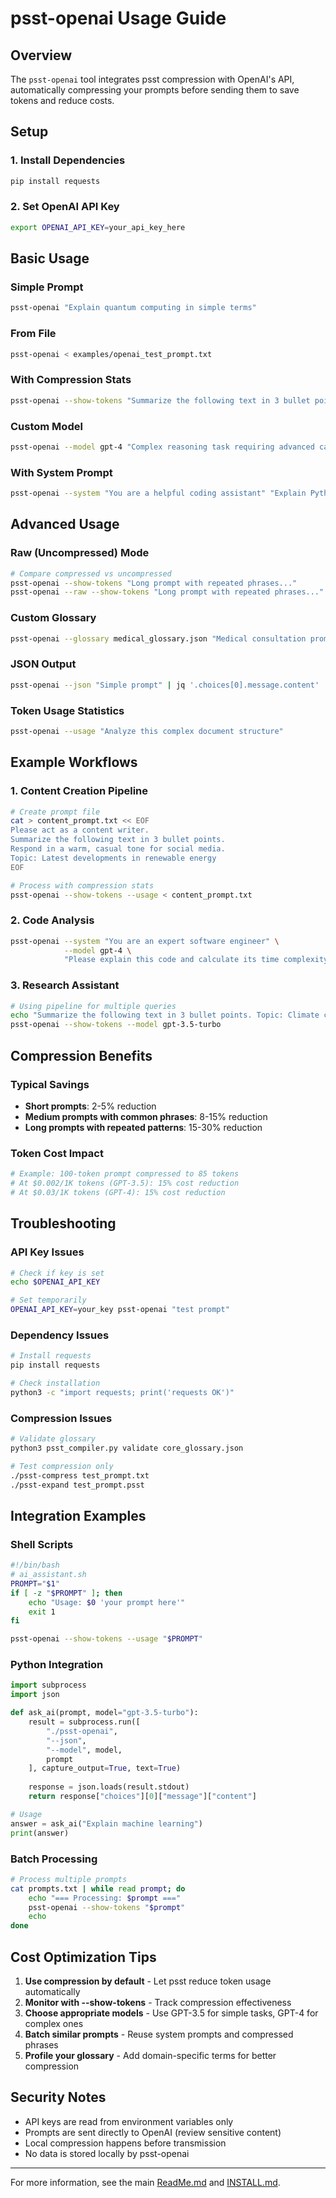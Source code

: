 # psst-openai Usage Guide

## Overview

The `psst-openai` tool integrates psst compression with OpenAI's API, automatically compressing your prompts before sending them to save tokens and reduce costs.

## Setup

### 1. Install Dependencies
```bash
pip install requests
```

### 2. Set OpenAI API Key
```bash
export OPENAI_API_KEY=your_api_key_here
```

## Basic Usage

### Simple Prompt
```bash
psst-openai "Explain quantum computing in simple terms"
```

### From File
```bash
psst-openai < examples/openai_test_prompt.txt
```

### With Compression Stats
```bash
psst-openai --show-tokens "Summarize the following text in 3 bullet points. Explain the benefits of renewable energy."
```

### Custom Model
```bash
psst-openai --model gpt-4 "Complex reasoning task requiring advanced capabilities"
```

### With System Prompt
```bash
psst-openai --system "You are a helpful coding assistant" "Explain Python decorators"
```

## Advanced Usage

### Raw (Uncompressed) Mode
```bash
# Compare compressed vs uncompressed
psst-openai --show-tokens "Long prompt with repeated phrases..."
psst-openai --raw --show-tokens "Long prompt with repeated phrases..."
```

### Custom Glossary
```bash
psst-openai --glossary medical_glossary.json "Medical consultation prompt"
```

### JSON Output
```bash
psst-openai --json "Simple prompt" | jq '.choices[0].message.content'
```

### Token Usage Statistics
```bash
psst-openai --usage "Analyze this complex document structure"
```

## Example Workflows

### 1. Content Creation Pipeline
```bash
# Create prompt file
cat > content_prompt.txt << EOF
Please act as a content writer.
Summarize the following text in 3 bullet points.
Respond in a warm, casual tone for social media.
Topic: Latest developments in renewable energy
EOF

# Process with compression stats
psst-openai --show-tokens --usage < content_prompt.txt
```

### 2. Code Analysis
```bash
psst-openai --system "You are an expert software engineer" \
            --model gpt-4 \
            "Please explain this code and calculate its time complexity: [code here]"
```

### 3. Research Assistant
```bash
# Using pipeline for multiple queries
echo "Summarize the following text in 3 bullet points. Topic: Climate change impacts" | \
psst-openai --show-tokens --model gpt-3.5-turbo
```

## Compression Benefits

### Typical Savings
- **Short prompts**: 2-5% reduction
- **Medium prompts with common phrases**: 8-15% reduction  
- **Long prompts with repeated patterns**: 15-30% reduction

### Token Cost Impact
```bash
# Example: 100-token prompt compressed to 85 tokens
# At $0.002/1K tokens (GPT-3.5): 15% cost reduction
# At $0.03/1K tokens (GPT-4): 15% cost reduction
```

## Troubleshooting

### API Key Issues
```bash
# Check if key is set
echo $OPENAI_API_KEY

# Set temporarily
OPENAI_API_KEY=your_key psst-openai "test prompt"
```

### Dependency Issues
```bash
# Install requests
pip install requests

# Check installation
python3 -c "import requests; print('requests OK')"
```

### Compression Issues
```bash
# Validate glossary
python3 psst_compiler.py validate core_glossary.json

# Test compression only
./psst-compress test_prompt.txt
./psst-expand test_prompt.psst
```

## Integration Examples

### Shell Scripts
```bash
#!/bin/bash
# ai_assistant.sh
PROMPT="$1"
if [ -z "$PROMPT" ]; then
    echo "Usage: $0 'your prompt here'"
    exit 1
fi

psst-openai --show-tokens --usage "$PROMPT"
```

### Python Integration
```python
import subprocess
import json

def ask_ai(prompt, model="gpt-3.5-turbo"):
    result = subprocess.run([
        "./psst-openai", 
        "--json", 
        "--model", model,
        prompt
    ], capture_output=True, text=True)
    
    response = json.loads(result.stdout)
    return response["choices"][0]["message"]["content"]

# Usage
answer = ask_ai("Explain machine learning")
print(answer)
```

### Batch Processing
```bash
# Process multiple prompts
cat prompts.txt | while read prompt; do
    echo "=== Processing: $prompt ==="
    psst-openai --show-tokens "$prompt"
    echo
done
```

## Cost Optimization Tips

1. **Use compression by default** - Let psst reduce token usage automatically
2. **Monitor with --show-tokens** - Track compression effectiveness  
3. **Choose appropriate models** - Use GPT-3.5 for simple tasks, GPT-4 for complex ones
4. **Batch similar prompts** - Reuse system prompts and compressed phrases
5. **Profile your glossary** - Add domain-specific terms for better compression

## Security Notes

- API keys are read from environment variables only
- Prompts are sent directly to OpenAI (review sensitive content)
- Local compression happens before transmission
- No data is stored locally by psst-openai

---

For more information, see the main [ReadMe.md](../ReadMe.md) and [INSTALL.md](../INSTALL.md). 